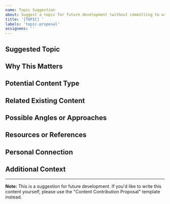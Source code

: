 ```yaml
---
name: Topic Suggestion
about: Suggest a topic for future development (without committing to write it yourself)
title: '[TOPIC] '
labels: 'topic-proposal'
assignees: ''
---
```


## Suggested Topic


## Why This Matters
<!-- Why should this topic be addressed in the repository? What challenge or question does it engage? -->


## Potential Content Type
<!-- Essay / Insight / Contemporary Challenge / Practical Guide / Other -->


## Related Existing Content
<!-- Are there pieces in the repository that connect to this topic? -->


## Possible Angles or Approaches
<!-- How might this topic be explored? What aspects are most important? -->


## Resources or References
<!-- Any thinkers, books, or frameworks that might be relevant? -->


## Personal Connection
<!-- Why does this topic matter to you personally? (Optional but helpful) -->


## Additional Context
<!-- Any other relevant information -->


---

**Note:** This is a suggestion for future development. If you'd like to write this content yourself, please use the "Content Contribution Proposal" template instead.
